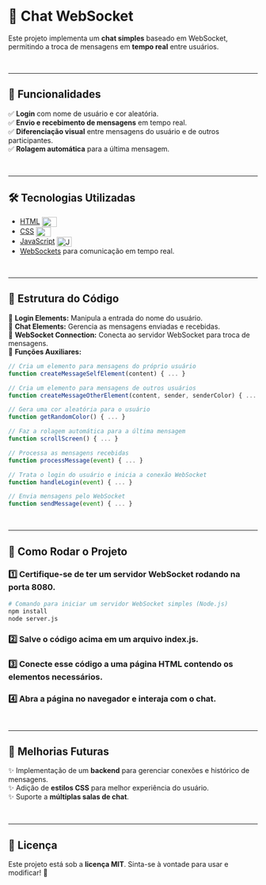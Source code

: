 # 💬 Chat WebSocket

Este projeto implementa um **chat simples** baseado em WebSocket, permitindo a troca de mensagens em **tempo real** entre usuários.

<br>

---

## 📌 Funcionalidades

✅ **Login** com nome de usuário e cor aleatória.  
✅ **Envio e recebimento de mensagens** em tempo real.  
✅ **Diferenciação visual** entre mensagens do usuário e de outros participantes.  
✅ **Rolagem automática** para a última mensagem.  

<br>

---

## 🛠 Tecnologias Utilizadas

- <a href="https://developer.mozilla.org/pt-BR/docs/Web/HTML">HTML</a> <img align="center" alt="HTML" height="20" width="30" src="https://cdn.jsdelivr.net/gh/devicons/devicon/icons/html5/html5-original.svg">  
- <a href="https://developer.mozilla.org/pt-BR/docs/Web/CSS">CSS</a> <img align="center" alt="CSS" height="20" width="30" src="https://cdn.jsdelivr.net/gh/devicons/devicon/icons/css3/css3-original.svg">  
- <a href="https://developer.mozilla.org/pt-BR/docs/Web/JavaScript">JavaScript</a> <img align="center" alt="JavaScript" height="20" width="30" src="https://cdn.jsdelivr.net/gh/devicons/devicon/icons/javascript/javascript-original.svg">  
- <a href="https://developer.mozilla.org/pt-BR/docs/Web/API/WebSockets_API">WebSockets</a> para comunicação em tempo real.  

<br>

---

## 📂 Estrutura do Código

📌 **Login Elements:** Manipula a entrada do nome do usuário.  
📌 **Chat Elements:** Gerencia as mensagens enviadas e recebidas.  
📌 **WebSocket Connection:** Conecta ao servidor WebSocket para troca de mensagens.  
📌 **Funções Auxiliares:**  

```javascript
// Cria um elemento para mensagens do próprio usuário
function createMessageSelfElement(content) { ... }

// Cria um elemento para mensagens de outros usuários
function createMessageOtherElement(content, sender, senderColor) { ... }

// Gera uma cor aleatória para o usuário
function getRandomColor() { ... }

// Faz a rolagem automática para a última mensagem
function scrollScreen() { ... }

// Processa as mensagens recebidas
function processMessage(event) { ... }

// Trata o login do usuário e inicia a conexão WebSocket
function handleLogin(event) { ... }

// Envia mensagens pelo WebSocket
function sendMessage(event) { ... }
```

<br>

---

## 🚀 Como Rodar o Projeto

### 1️⃣ Certifique-se de ter um **servidor WebSocket** rodando na porta **8080**.

```bash
# Comando para iniciar um servidor WebSocket simples (Node.js)
npm install
node server.js
```

### 2️⃣ Salve o código acima em um arquivo **index.js**.

### 3️⃣ Conecte esse código a uma página **HTML** contendo os elementos necessários.

### 4️⃣ Abra a página no navegador e interaja com o chat.

<br>

---

## 🔗 Melhorias Futuras

✨ Implementação de um **backend** para gerenciar conexões e histórico de mensagens.  
✨ Adição de **estilos CSS** para melhor experiência do usuário.  
✨ Suporte a **múltiplas salas de chat**.  

<br>

---

## 📜 Licença

Este projeto está sob a **licença MIT**. Sinta-se à vontade para usar e modificar! 🚀

